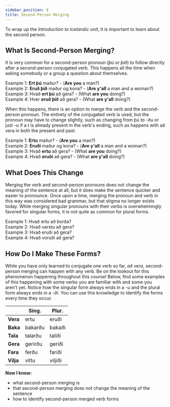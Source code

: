 ```yaml
---
sidebar_position: 8
title: Second-Person Merging
---
```


To wrap up the *Introduction to Icelandic unit*, it is important to learn about the second person.

## What Is Second-Person Merging?

It is very common for a second-person pronoun (*þú* or *þið*) to follow directly after a second-person conjugated verb. This happens all the time when asking somebody or a group a question about themselves.

Example 1: **Ert þú** maður? - (**Are you** a man?) \
Example 2: **Eruð þið** maður og kona? - (**Are y'all** a man and a woman?) \
Example 3: Hvað **ert þú** að gera? - (What **are you** doing?) \
Example 4: Hver **eruð þið** að gera? - (What **are y'all** doing?) 

When this happens, there is an option to merge the verb and the second-person pronoun. The entirety of the conjugated verb is used, but the pronoun may have to change slightly, such as changing from þú to -ðu or just -u if a t is already present in the verb's ending, such as happens with að vera in both the present and past. 

Example 1: **Ertu** maður? - (**Are you** a man?) \
Example 2: **Eruði** maður og kona? - (**Are y'all** a man and a woman?) \
Example 3: Hvað **ertu** að gera? - (What **are you** doing?) \
Example 4: Hvað **eruði** að gera? - (What **are y'all** doing?)

## What Does This Change

Merging the verb and second-person pronouns does not change the meaning of the sentence at all, but it does make the sentence quicker and easier to pronounce. Once upon a time, merging the pronoun and verb in this way was considered bad grammar, but that stigma no longer exists today. While merging singular pronouns with their verbs is overwhelmingly favored for singular forms, it is not quite as common for plural forms.

Example 1: Hvað ertu að borða? \
Example 2: Hvað varstu að gera? \
Example 3: Hvað eruði að gera?\
Example 4: Hvað voruði að gera?

## How Do I Make These Forms?

While you have only learned to conjugate one verb so far, *að vera*, second-person merging can happen with any verb. Be on the lookout for this phenomenon happening throughout this course! Below, find some examples of this happening with some verbs you are familiar with and some you aren't yet. Notice how the singular form always ends in a *-u* and the plural form always ends in a *-ði*. You can use this knowledge to identify the forms every time they occur. 

|           | **Sing.** | **Plur.** |
|-----------|-----------|-----------|
| **Vera**  | ertu       | eruði     |
| **Baka**  | bakarðu   | bakaði    |
| **Tala**  | talarðu   | taliði    |
| **Gera**  | gerirðu   | geriði    |
| **Fara**  | ferðu     | fariði    |
| **Vilja** | viltu     | viljiði   |

**Now I know:**
- what second-person merging is
- that second-person merging does not change the meaning of the sentence
- how to identify second-person merged verb forms  

